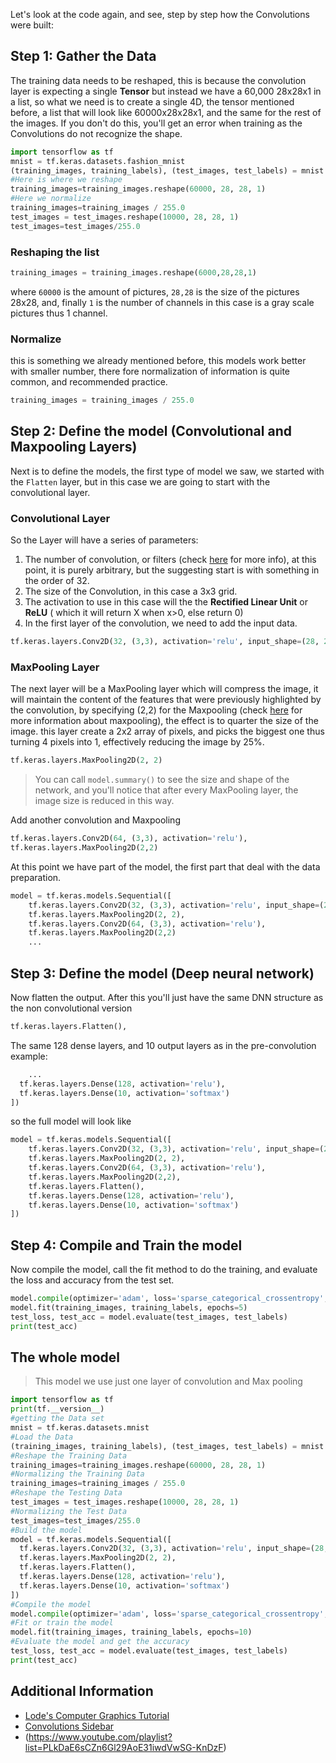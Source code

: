 Let's look at the code again, and see, step by step how the Convolutions were built:

## Step 1: Gather the Data

The training data needs to be reshaped, this is because the convolution layer is expecting a single **Tensor** but instead we have a 60,000 28x28x1 in a list, so what we need is to create a single 4D, the tensor mentioned before, a list that will look like 60000x28x28x1, and the same for the rest of the images. If you don't do this, you'll get an error when training as the Convolutions do not recognize the shape.

```python
import tensorflow as tf
mnist = tf.keras.datasets.fashion_mnist
(training_images, training_labels), (test_images, test_labels) = mnist.load_data()
#Here is where we reshape
training_images=training_images.reshape(60000, 28, 28, 1)
#Here we normalize
training_images=training_images / 255.0
test_images = test_images.reshape(10000, 28, 28, 1)
test_images=test_images/255.0
```
### Reshaping the list

```python
training_images = training_images.reshape(6000,28,28,1)
```
where `60000` is the amount of pictures, `28,28` is the size of the pictures 28x28, and, finally `1` is the number of channels in this case is a gray scale pictures thus 1 channel.

### Normalize

this is something we already mentioned before, this models work better with smaller number, there fore normalization of information is quite common, and recommended practice.

```python
training_images = training_images / 255.0
```

## Step 2: Define the model (Convolutional and Maxpooling Layers)

Next is to define the models, the first type of model we saw, we started with the `Flatten` layer, but in this case we are going to start with the convolutional layer.

### Convolutional Layer
So the Layer will have a series of parameters:

1. The number of convolution, or filters (check [here](../Introduction%20tensorflow/Convolutional_Neural_network_Overview.html/#convolution_layer) for more info), at this point, it is purely arbitrary, but the suggesting start is with something in the order of 32.
2. The size  of the Convolution, in this case a 3x3 grid.
3. The activation to use in this case will the the **Rectified Linear Unit** or **ReLU** ( which it will return X when x>0, else return 0)
4. In the first layer of the convolution, we need to add the input data.

```python
tf.keras.layers.Conv2D(32, (3,3), activation='relu', input_shape=(28, 28, 1))
```
### MaxPooling Layer

The next layer will be a MaxPooling layer which will compress the image, it will maintain the content of the features that were previously highlighted by the convolution, by specifying (2,2) for the Maxpooling (check [here](../Introduction%20tensorflow/Convolutional_Neural_network_Overview.html/#pooling_layer) for more information about maxpooling), the effect is to quarter the size of the image. this layer create a 2x2 array of pixels, and picks the biggest one thus turning 4 pixels into 1, effectively reducing the image by 25%.

```python
tf.keras.layers.MaxPooling2D(2, 2)
```

>You can call `model.summary()` to see the size and shape of the network, and you'll notice that after every MaxPooling layer, the image size is reduced in this way.

Add another convolution and Maxpooling

```python
tf.keras.layers.Conv2D(64, (3,3), activation='relu'),
tf.keras.layers.MaxPooling2D(2,2)
```
At this point we have part of the model, the first part that deal with the data preparation.

```python
model = tf.keras.models.Sequential([
    tf.keras.layers.Conv2D(32, (3,3), activation='relu', input_shape=(28, 28, 1)),
    tf.keras.layers.MaxPooling2D(2, 2),
    tf.keras.layers.Conv2D(64, (3,3), activation='relu'),
    tf.keras.layers.MaxPooling2D(2,2)
    ...
```
## Step 3: Define the model (Deep neural network)

Now flatten the output. After this you'll just have the same DNN structure as the non convolutional version

```python
tf.keras.layers.Flatten(),
```
The same 128 dense layers, and 10 output layers as in the pre-convolution example:

```python
    ...
  tf.keras.layers.Dense(128, activation='relu'),
  tf.keras.layers.Dense(10, activation='softmax')
])
```
so the full model will look like

```python
model = tf.keras.models.Sequential([
    tf.keras.layers.Conv2D(32, (3,3), activation='relu', input_shape=(28, 28, 1)),
    tf.keras.layers.MaxPooling2D(2, 2),
    tf.keras.layers.Conv2D(64, (3,3), activation='relu'),
    tf.keras.layers.MaxPooling2D(2,2),
    tf.keras.layers.Flatten(),
    tf.keras.layers.Dense(128, activation='relu'),
    tf.keras.layers.Dense(10, activation='softmax')
])
```

## Step 4: Compile and Train the model

Now compile the model, call the fit method to do the training, and evaluate the loss and accuracy from the test set.

```python
model.compile(optimizer='adam', loss='sparse_categorical_crossentropy', metrics=['accuracy'])
model.fit(training_images, training_labels, epochs=5)
test_loss, test_acc = model.evaluate(test_images, test_labels)
print(test_acc)
```

## The whole model

>This model we use just one layer of convolution and Max pooling

```python
import tensorflow as tf
print(tf.__version__)
#getting the Data set
mnist = tf.keras.datasets.mnist
#Load the Data
(training_images, training_labels), (test_images, test_labels) = mnist.load_data()
#Reshape the Training Data
training_images=training_images.reshape(60000, 28, 28, 1)
#Normalizing the Training Data
training_images=training_images / 255.0
#Reshape the Testing Data
test_images = test_images.reshape(10000, 28, 28, 1)
#Normalizing the Test Data
test_images=test_images/255.0
#Build the model
model = tf.keras.models.Sequential([
  tf.keras.layers.Conv2D(32, (3,3), activation='relu', input_shape=(28, 28, 1)),
  tf.keras.layers.MaxPooling2D(2, 2),
  tf.keras.layers.Flatten(),
  tf.keras.layers.Dense(128, activation='relu'),
  tf.keras.layers.Dense(10, activation='softmax')
])
#Compile the model
model.compile(optimizer='adam', loss='sparse_categorical_crossentropy', metrics=['accuracy'])
#Fit or train the model
model.fit(training_images, training_labels, epochs=10)
#Evaluate the model and get the accuracy
test_loss, test_acc = model.evaluate(test_images, test_labels)
print(test_acc)
```

## Additional Information

* [Lode's Computer Graphics Tutorial](https://lodev.org/cgtutor/filtering.html)
* [Convolutions Sidebar](https://colab.research.google.com/gist/CubeVic/8903948f8c13c69df7956d7ef4000135/convolutions-sidebar.ipynb)
* (https://www.youtube.com/playlist?list=PLkDaE6sCZn6Gl29AoE31iwdVwSG-KnDzF)
